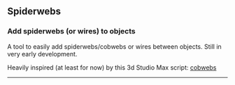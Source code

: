 ## Spiderwebs

### Add spiderwebs (or wires) to objects

A tool to easily add spiderwebs/cobwebs or wires between objects.
Still in very early development.

Heavily inspired (at least for now) by this 3d Studio Max script: [cobwebs](http://jokermartini.com/cobwebs/)


___
